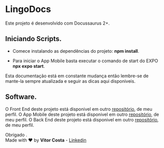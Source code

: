 # LingoDocs

Este projeto é desenvolvido com Docussaurus 2+.

## Iniciando Scripts.

* Comece instalando as dependências do projeto: **npm install**.

* Para iniciar o App Mobile basta executar o comando de start do EXPO **npx expo start**.

Esta documentação está em constante mudança então lembre-se de mante-la sempre atualizada e seguir as dicas aqui disponiveis.

## Software.

O Front End deste projeto está disponivel em outro [repositório](https://github.com/VitorCostaTI/LingoFront), de meu perfil.
O App Mobile deste projeto está disponivel em outro [repositório](https://github.com/VitorCostaTI/LingoMobile), de meu perfil.
O Back End deste projeto está disponivel em outro [repositório](https://github.com/VitorCostaTI/LingoBack), de meu perfil.

Obrigado .\
Made with :heart: by **Vitor Costa** - [Linkedin](https://www.linkedin.com/in/vitor-costa-10566b22a/)
